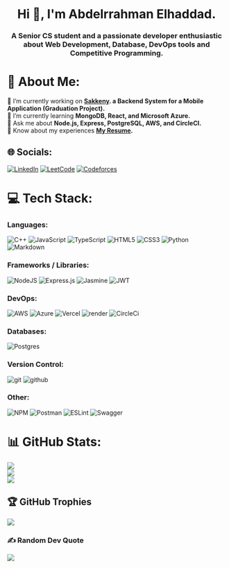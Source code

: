 <h1 align="center">Hi 👋, I'm Abdelrrahman Elhaddad.</h1>
<h3 align="center">A Senior CS student and a passionate developer enthusiastic about Web Development, Database, DevOps tools and Competitive Programming.</h3>

# 💫 About Me:
🔭 I’m currently working on <b>[Sakkeny](https://github.com/ab-elhaddad/Sakkeny). a Backend System for a Mobile Application (Graduation Project).</b><br>🌱 I’m currently learning <b>MongoDB, React, and Microsoft Azure.</b><br>💬 Ask me about <b>Node.js, Express, PostgreSQL, AWS, and CircleCI.</b><br>📄 Know about my experiences <b><a href="https://drive.google.com/file/d/1onD2y9MFohmZvneZNYYRcerowHKFcX3_/view?usp=sharing">My Resume</a>.</b>


## 🌐 Socials:
[![LinkedIn](https://img.shields.io/badge/LinkedIn-%230077B5.svg?logo=linkedin&logoColor=white)](https://linkedin.com/in/abelhaddad) [![LeetCode](https://img.shields.io/badge/LeetCode-8fad38?logo=leetcode&logoColor=white)](https://leetcode.com/ab_elhaddad/) [![Codeforces](https://img.shields.io/badge/Codeforces-white?logo=codeforces&logoColor=2163b6)](https://codeforces.com/profile/ab.elhaddad)

# 💻 Tech Stack:
### Languages:
![C++](https://img.shields.io/badge/c++-%2300599C.svg?style=flat&logo=c%2B%2B&logoColor=white) ![JavaScript](https://img.shields.io/badge/javascript-%23323330.svg?style=flat&logo=javascript&logoColor=%23F7DF1E) ![TypeScript](https://img.shields.io/badge/typescript-%23007ACC.svg?style=flat&logo=typescript&logoColor=white) ![HTML5](https://img.shields.io/badge/html5-%23E34F26.svg?style=flat&logo=html5&logoColor=white) ![CSS3](https://img.shields.io/badge/css3-%231572B6.svg?style=flat&logo=css3&logoColor=white) ![Python](https://img.shields.io/badge/python-3670A0?style=flat&logo=python&logoColor=ffdd54) ![Markdown](https://img.shields.io/badge/markdown-%23000000.svg?style=flat&logo=markdown&logoColor=white)

### Frameworks / Libraries:
![NodeJS](https://img.shields.io/badge/node.js-6DA55F?style=flat&logo=node.js&logoColor=white) ![Express.js](https://img.shields.io/badge/express.js-%23404d59.svg?style=flat&logo=express&logoColor=%2361DAFB) ![Jasmine](https://img.shields.io/badge/jasmine-%238A4182.svg?style=flat&logo=jasmine&logoColor=white) ![JWT](https://img.shields.io/badge/JWT-black?style=flat&logo=JSON%20web%20tokens) 

### DevOps:
![AWS](https://img.shields.io/badge/AWS-%23FF9900.svg?style=flat&logo=amazon-aws&logoColor=white) ![Azure](https://img.shields.io/badge/Azure-%230072C6.svg?style=flat&logo=microsoft-azure&logoColor=white) ![Vercel](https://img.shields.io/badge/vercel-%23000000.svg?style=flat&logo=vercel&logoColor=white) ![render](https://img.shields.io/badge/render-0067d1?style=flat&logo=render&logoColor=white) ![CircleCi](https://img.shields.io/badge/CircleCi-%23000000.svg?style=flat&logo=circleci&logoColor=white)

### Databases:
![Postgres](https://img.shields.io/badge/postgres-%23316192.svg?style=flat&logo=postgresql&logoColor=white)

### Version Control:
![git](https://img.shields.io/badge/git-%23FF9900.svg?style=flat&logo=git&logoColor=white) ![github](https://img.shields.io/badge/GitHub-%23000000.svg?style=flat&logo=github&logoColor=white)

### Other:
 ![NPM](https://img.shields.io/badge/NPM-%23000000.svg?style=flat&logo=npm&logoColor=white)  ![Postman](https://img.shields.io/badge/Postman-FF6C37?style=flat&logo=postman&logoColor=white) ![ESLint](https://img.shields.io/badge/ESLint-4B3263?style=flat&logo=eslint&logoColor=white) ![Swagger](https://img.shields.io/badge/-Swagger-%23Clojure?style=flat&logo=swagger&logoColor=white) 

# 📊 GitHub Stats:
![](https://github-readme-stats.vercel.app/api?username=ab-elhaddad&theme=radical&hide_border=true&include_all_commits=true&count_private=true)<br/>
![](https://github-readme-streak-stats.herokuapp.com/?user=ab-elhaddad&theme=radical&hide_border=true)<br/>
![](https://github-readme-stats.vercel.app/api/top-langs/?username=ab-elhaddad&theme=radical&hide_border=true&include_all_commits=true&count_private=true&layout=compact)

## 🏆 GitHub Trophies
![](https://github-profile-trophy.vercel.app/?username=ab-elhaddad&theme=radical&no-frame=true&no-bg=false&margin-w=4)

### ✍️ Random Dev Quote
![](https://quotes-github-readme.vercel.app/api?type=horizontal&theme=radical)


<!-- Proudly created with GPRM ( https://gprm.itsvg.in ) -->
